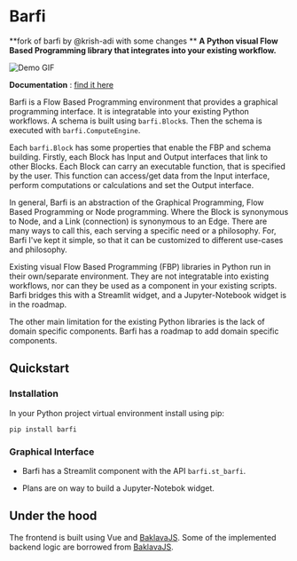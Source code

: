 # Barfi
**fork of barfi by @krish-adi with some changes       **
**A Python visual Flow Based Programming library that integrates into your existing workflow.**

![Demo GIF](/docs/source/_static/demo.gif)

**Documentation** : [find it here](https://barfi.readthedocs.io/en/latest/)

Barfi is a Flow Based Programming environment that provides a graphical programming interface. It is integratable into your existing Python workflows. A schema is built using `barfi.Block`s. Then the schema is executed with `barfi.ComputeEngine`.

Each `barfi.Block` has some properties that enable the FBP and schema building. Firstly, each Block has Input and Output interfaces that link to other Blocks. Each Block can carry an executable function, that is specified by the user. This function can access/get data from the Input interface, perform computations or calculations and set the Output interface. 

In general, Barfi is an abstraction of the Graphical Programming, Flow Based Programming or Node programming. Where the Block is synonymous to Node, and a Link (connection) is synonymous to an Edge. There are many ways to call this, each serving a specific need or a philosophy. For, Barfi I've kept it simple, so that it can be customized to different use-cases and philosophy. 

Existing visual Flow Based Programming (FBP) libraries in Python run in their own/separate environment. They are not integratable into existing workflows, nor can they be used as a component in your existing scripts. Barfi bridges this with a Streamlit widget, and a Jupyter-Notebook widget is in the roadmap. 

The other main limitation for the existing Python libraries is the lack of domain specific components. Barfi has a roadmap to add domain specific components. 

## Quickstart

### Installation

In your Python project virtual environment install using pip:

```shell
pip install barfi
```

### Graphical Interface

- Barfi has a Streamlit component with the API `barfi.st_barfi`. 

- Plans are on way to build a Jupyter-Notebok widget. 

## Under the hood

The frontend is built using Vue and [BaklavaJS](https://github.com/newcat/baklavajs). Some of the implemented backend logic are borrowed from [BaklavaJS](https://github.com/newcat/baklavajs).
